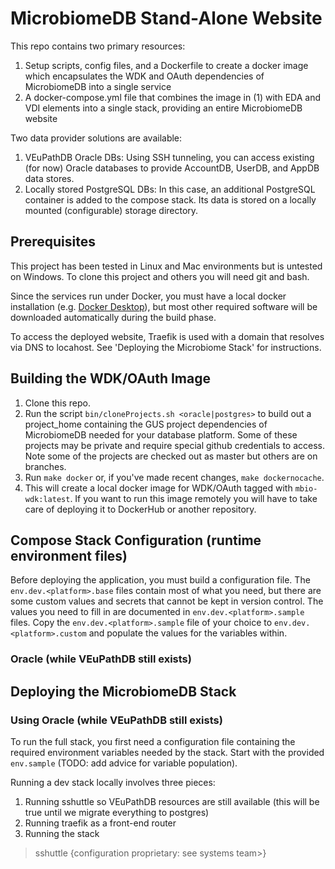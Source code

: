 # MicrobiomeDB Stand-Alone Website

This repo contains two primary resources:
1. Setup scripts, config files, and a Dockerfile to create a docker image which encapsulates the WDK and OAuth dependencies of MicrobiomeDB into a single service
2. A docker-compose.yml file that combines the image in (1) with EDA and VDI elements into a single stack, providing an entire MicrobiomeDB website

Two data provider solutions are available:
1. VEuPathDB Oracle DBs: Using SSH tunneling, you can access existing (for now) Oracle databases to provide AccountDB, UserDB, and AppDB data stores.
2. Locally stored PostgreSQL DBs: In this case, an additional PostgreSQL container is added to the compose stack.  Its data is stored on a locally mounted (configurable) storage directory.

## Prerequisites

This project has been tested in Linux and Mac environments but is untested on Windows.  To clone this project and others you will need git and bash.

Since the services run under Docker, you must have a local docker installation (e.g. [Docker Desktop](https://www.docker.com/products/docker-desktop)), but most other required software will be downloaded automatically during the build phase.

To access the deployed website, Traefik is used with a domain that resolves via DNS to locahost.  See 'Deploying the Microbiome Stack' for instructions.

## Building the WDK/OAuth Image

1. Clone this repo.
2. Run the script `bin/cloneProjects.sh <oracle|postgres>` to build out a project_home containing the GUS project dependencies of MicrobiomeDB needed for your database platform.  Some of these projects may be private and require special github credentials to access.  Note some of the projects are checked out as master but others are on branches.
3. Run `make docker` or, if you've made recent changes,  `make dockernocache`.
4. This will create a local docker image for WDK/OAuth tagged with `mbio-wdk:latest`.  If you want to run this image remotely you will have to take care of deploying it to DockerHub or another repository.

## Compose Stack Configuration (runtime environment files)

Before deploying the application, you must build a configuration file.  The `env.dev.<platform>.base` files contain most of what you need, but there are some custom values and secrets that cannot be kept in version control.  The values you need to fill in are documented in `env.dev.<platform>.sample` files.  Copy the `env.dev.<platform>.sample` file of your choice to `env.dev.<platform>.custom` and populate the values for the variables within.

### Oracle (while VEuPathDB still exists)


## Deploying the MicrobiomeDB Stack

### Using Oracle (while VEuPathDB still exists)

To run the full stack, you first need a configuration file containing the required environment variables needed by the stack.  Start with the provided `env.sample` (TODO: add advice for variable population).

Running a dev stack locally involves three pieces:
1. Running sshuttle so VEuPathDB resources are still available (this will be true until we migrate everything to postgres)
2. Running traefik as a front-end router
3. Running the stack

> sshuttle {configuration proprietary: see systems team>}
